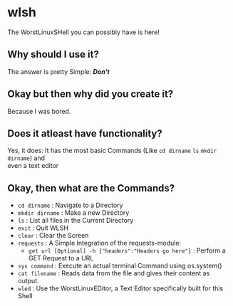 # wlsh
The WorstLinuxSHell you can possibly have is here!

## Why should I use it?
The answer is pretty Simple: ***Don't***

## Okay but then why did you create it?  
Because I was bored.
  
## Does it atleast have functionality?
Yes, it does: It has the most basic Commands (Like `cd dirname` `ls` `mkdir dirname`) and  
even a text editor

## Okay, then what are the Commands?  
- `cd dirname` : Navigate to a Directory  
- `mkdir dirname` : Make a new Directory
- `ls` : List all files in the Current Directory  
- `exit` : Quit WLSH
- `clear` : Clear the Screen
- `requests` : A Simple Integration of the requests-module:
  - `get url [Optional] -h {"headers":"Headers go here"}` : Perform a GET Request to a URL
- `sys command` : Execute an actual terminal Command using os.system()
- `cat filename` : Reads data from the file and gives their content as output.
- `wled` : Use the WorstLinuxEDitor, a Text Editor specifically built for this Shell
